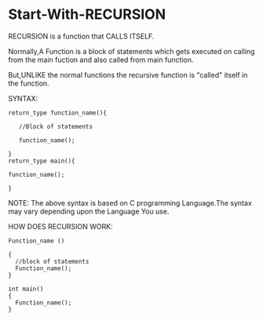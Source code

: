 # Start-With-RECURSION




RECURSION is a function that CALLS ITSELF.

Normally,A Function is a block of statements which gets executed on calling from the main fuction and also called from main function.

But,UNLIKE the normal functions the recursive function is "called" itself in the function.

SYNTAX:

    return_type function_name(){

       //Block of statements 

       function_name();

    }
    return_type main(){

    function_name();

    }

NOTE:
   The above syntax is based on C programming Language.The syntax may vary depending upon the Language You use.

HOW DOES RECURSION WORK:


    Function_name ()         

    {                                    
      //block of statements
      Function_name();      
    }

    int main()
    {
      Function_name();
    }


